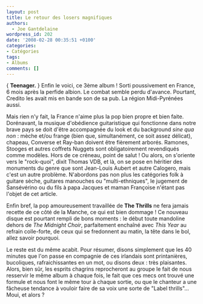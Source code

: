 ```yaml
---
layout: post
title: Le retour des losers magnifiques
authors:
  - Joe Gantdelaine
wordpress_id: 202
date: '2008-02-28 00:35:51 +0100'
categories:
- Catégories
tags:
- Albums
comments: []
---
```

{ __Teenager.__ } Enfin le voici, ce 3ème album ! Sorti poussivement en France, 6 mois après la perfide albion. Le combat semble perdu d'avance. Pourtant, Credito les avait mis en bande son de sa pub. La région Midi-Pyrénées aussi.

Mais rien n'y fait, la France n'aime plus la pop bien propre et bien faite. Dorénavant, la musique d'obédience guitaristique qui fonctionne dans notre brave pays se doit d'être accompagnée du look et du background *sine qua non* : mèche et/ou frange (bien que, simultanément, ce soit assez délicat), chapeau, Converse et Ray-ban doivent être fièrement arborés. Ramones, Stooges et autres coffrets Nuggets sont obligatoirement revendiqués comme modèles. Hors de ce créneau, point de salut ! Ou alors, on s'oriente vers le "rock-quoi", dixit Thomas VDB, et là, on se pose en héritier des monuments du genre que sont Jean-Louis Aubert et autre Calogero, mais c'est un autre problème. N'abordons pas non plus les catégories folk à guitare sèche, guitares manouches ou "multi-ethniques", le jugement de Sansévérino ou du fils à papa Jacques et maman Françoise n'étant pas l'objet de cet article.

Enfin bref, la pop amoureusement travaillée de __The Thrills__ ne fera jamais recette de ce côté de la Manche, ce qui est bien dommage ! Ce nouveau disque est pourtant rempli de bons moments : le début toute mandoline dehors de *The Midnight Choir*, parfaitement enchaîné avec *This Year* au refrain colle-forte, de ceux qui se fredonnent au matin, la tête dans le bol, allez savoir pourquoi.

Le reste est du même acabit. Pour résumer, disons simplement que les 40 minutes que l'on passe en compagnie de ces irlandais sont printanières, bucoliques, rafraichissantes en un mot, ou disons deux : très plaisantes. Alors, bien sûr, les esprits chagrins reprocheront au groupe le fait de nous resservir le même album à chaque fois, le fait que ces mecs ont trouvé une formule et nous font le même tour à chaque sortie, ou que le chanteur a une fâcheuse tendance à vouloir faire de sa voix une sorte de "Label thrills"... Moui, et alors ?
